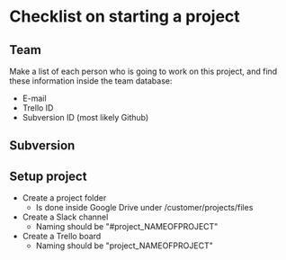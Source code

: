 Checklist on starting a project
===============================

Team
----

Make a list of each person who is going to work on this project, and find these information inside the team database:

 - E-mail
 - Trello ID
 - Subversion ID (most likely Github)

Subversion
----------

Setup project
--------------

 - Create a project folder
	 - Is done inside Google Drive under /customer/projects/files
 - Create a Slack channel
	 - Naming should be "#project_NAMEOFPROJECT"
 - Create a Trello board
      - Naming should be "project_NAMEOFPROJECT"  
    